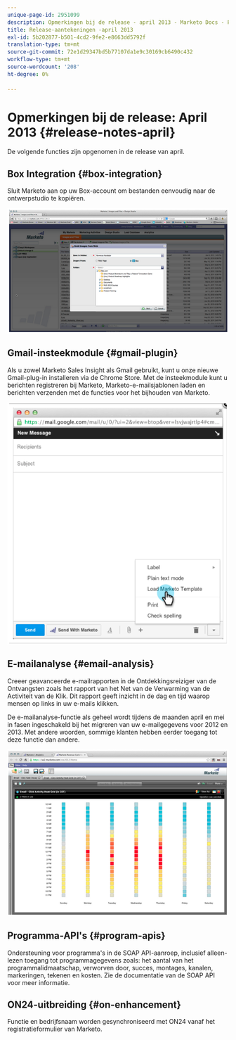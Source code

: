 ```yaml
---
unique-page-id: 2951099
description: Opmerkingen bij de release - april 2013 - Marketo Docs - Productdocumentatie
title: Release-aantekeningen -april 2013
exl-id: 5b202877-b501-4cd2-9fe2-e8663dd5792f
translation-type: tm+mt
source-git-commit: 72e1d29347bd5b77107da1e9c30169cb6490c432
workflow-type: tm+mt
source-wordcount: '208'
ht-degree: 0%

---
```


# Opmerkingen bij de release: April 2013 {#release-notes-april}

De volgende functies zijn opgenomen in de release van april.

## Box Integration {#box-integration}

Sluit Marketo aan op uw Box-account om bestanden eenvoudig naar de ontwerpstudio te kopiëren.

![](assets/image2014-9-22-15-3a47-3a56.png)

## Gmail-insteekmodule {#gmail-plugin}

Als u zowel Marketo Sales Insight als Gmail gebruikt, kunt u onze nieuwe Gmail-plug-in installeren via de Chrome Store. Met de insteekmodule kunt u berichten registreren bij Marketo, Marketo-e-mailsjablonen laden en berichten verzenden met de functies voor het bijhouden van Marketo.

![](assets/image2014-9-22-15-3a48-3a57.png)

## E-mailanalyse {#email-analysis}

Creeer geavanceerde e-mailrapporten in de Ontdekkingsreiziger van de Ontvangsten zoals het rapport van het Net van de Verwarming van de Activiteit van de Klik. Dit rapport geeft inzicht in de dag en tijd waarop mensen op links in uw e-mails klikken.

De e-mailanalyse-functie als geheel wordt tijdens de maanden april en mei in fasen ingeschakeld bij het migreren van uw e-mailgegevens voor 2012 en 2013. Met andere woorden, sommige klanten hebben eerder toegang tot deze functie dan andere.

![](assets/image2014-9-22-15-3a49-3a16.png)

## Programma-API&#39;s {#program-apis}

Ondersteuning voor programma&#39;s in de SOAP API-aanroep, inclusief alleen-lezen toegang tot programmagegevens zoals: het aantal van het programmalidmaatschap, verworven door, succes, montages, kanalen, markeringen, tekenen en kosten. Zie de documentatie van de SOAP API voor meer informatie.

## ON24-uitbreiding {#on-enhancement}

Functie en bedrijfsnaam worden gesynchroniseerd met ON24 vanaf het registratieformulier van Marketo.
